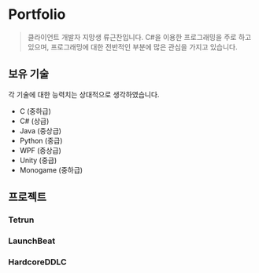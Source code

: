 # Portfolio
> 클라이언트 개발자 지망생 류근찬입니다.
> C#을 이용한 프로그래밍을 주로 하고 있으며, 프로그래밍에 대한 전반적인 부분에 많은 관심을 가지고 있습니다.

## 보유 기술
각 기술에 대한 능력치는 상대적으로 생각하였습니다.
- C         (중하급)
- C#        (상급)
- Java      (중상급)
- Python    (중급)
- WPF       (중상급)
- Unity     (중급)
- Monogame  (중하급)
## 프로젝트
### Tetrun
### LaunchBeat
### HardcoreDDLC
